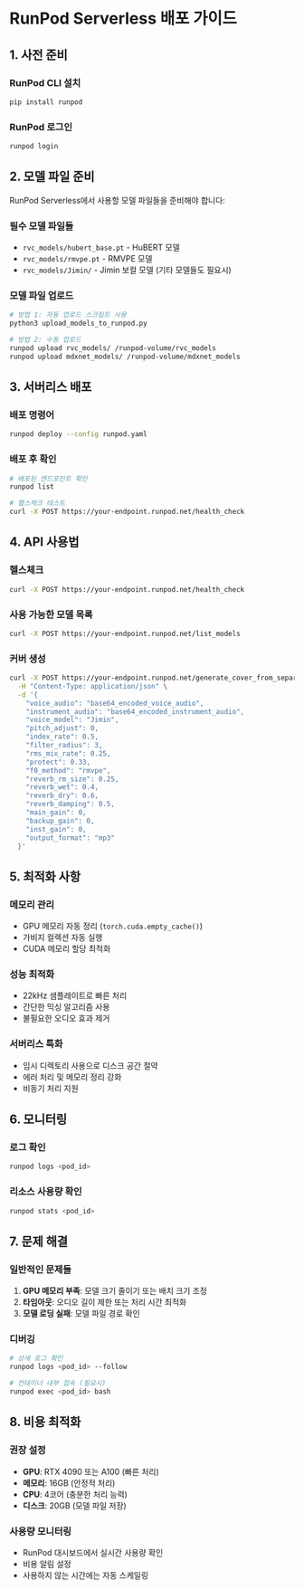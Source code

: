 # RunPod Serverless 배포 가이드

## 1. 사전 준비

### RunPod CLI 설치
```bash
pip install runpod
```

### RunPod 로그인
```bash
runpod login
```

## 2. 모델 파일 준비

RunPod Serverless에서 사용할 모델 파일들을 준비해야 합니다:

### 필수 모델 파일들
- `rvc_models/hubert_base.pt` - HuBERT 모델
- `rvc_models/rmvpe.pt` - RMVPE 모델  
- `rvc_models/Jimin/` - Jimin 보컬 모델 (기타 모델들도 필요시)

### 모델 파일 업로드
```bash
# 방법 1: 자동 업로드 스크립트 사용
python3 upload_models_to_runpod.py

# 방법 2: 수동 업로드
runpod upload rvc_models/ /runpod-volume/rvc_models
runpod upload mdxnet_models/ /runpod-volume/mdxnet_models
```

## 3. 서버리스 배포

### 배포 명령어
```bash
runpod deploy --config runpod.yaml
```

### 배포 후 확인
```bash
# 배포된 엔드포인트 확인
runpod list

# 헬스체크 테스트
curl -X POST https://your-endpoint.runpod.net/health_check
```

## 4. API 사용법

### 헬스체크
```bash
curl -X POST https://your-endpoint.runpod.net/health_check
```

### 사용 가능한 모델 목록
```bash
curl -X POST https://your-endpoint.runpod.net/list_models
```

### 커버 생성
```bash
curl -X POST https://your-endpoint.runpod.net/generate_cover_from_separate_audio \
  -H "Content-Type: application/json" \
  -d '{
    "voice_audio": "base64_encoded_voice_audio",
    "instrument_audio": "base64_encoded_instrument_audio", 
    "voice_model": "Jimin",
    "pitch_adjust": 0,
    "index_rate": 0.5,
    "filter_radius": 3,
    "rms_mix_rate": 0.25,
    "protect": 0.33,
    "f0_method": "rmvpe",
    "reverb_rm_size": 0.25,
    "reverb_wet": 0.4,
    "reverb_dry": 0.6,
    "reverb_damping": 0.5,
    "main_gain": 0,
    "backup_gain": 0,
    "inst_gain": 0,
    "output_format": "mp3"
  }'
```

## 5. 최적화 사항

### 메모리 관리
- GPU 메모리 자동 정리 (`torch.cuda.empty_cache()`)
- 가비지 컬렉션 자동 실행
- CUDA 메모리 할당 최적화

### 성능 최적화
- 22kHz 샘플레이트로 빠른 처리
- 간단한 믹싱 알고리즘 사용
- 불필요한 오디오 효과 제거

### 서버리스 특화
- 임시 디렉토리 사용으로 디스크 공간 절약
- 에러 처리 및 메모리 정리 강화
- 비동기 처리 지원

## 6. 모니터링

### 로그 확인
```bash
runpod logs <pod_id>
```

### 리소스 사용량 확인
```bash
runpod stats <pod_id>
```

## 7. 문제 해결

### 일반적인 문제들
1. **GPU 메모리 부족**: 모델 크기 줄이기 또는 배치 크기 조정
2. **타임아웃**: 오디오 길이 제한 또는 처리 시간 최적화
3. **모델 로딩 실패**: 모델 파일 경로 확인

### 디버깅
```bash
# 상세 로그 확인
runpod logs <pod_id> --follow

# 컨테이너 내부 접속 (필요시)
runpod exec <pod_id> bash
```

## 8. 비용 최적화

### 권장 설정
- **GPU**: RTX 4090 또는 A100 (빠른 처리)
- **메모리**: 16GB (안정적 처리)
- **CPU**: 4코어 (충분한 처리 능력)
- **디스크**: 20GB (모델 파일 저장)

### 사용량 모니터링
- RunPod 대시보드에서 실시간 사용량 확인
- 비용 알림 설정
- 사용하지 않는 시간에는 자동 스케일링
